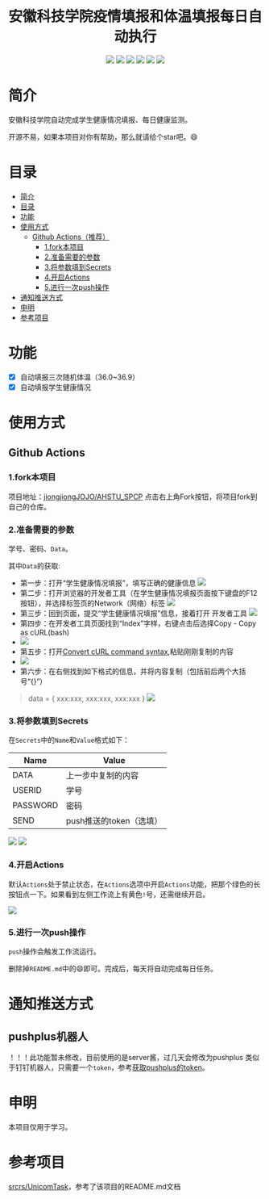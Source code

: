 <div align="center">
<h1 align="center">安徽科技学院疫情填报和体温填报每日自动执行</h1>
<img src="https://img.shields.io/github/issues/jiongjiongJOJO/AHSTU_SPCP?color=green">
<img src="https://img.shields.io/github/stars/jiongjiongJOJO/AHSTU_SPCP?color=yellow">
<img src="https://img.shields.io/github/forks/jiongjiongJOJO/AHSTU_SPCP?color=orange">
<img src="https://img.shields.io/github/license/jiongjiongJOJO/AHSTU_SPCP?color=ff69b4">
<img src="https://img.shields.io/github/search/jiongjiongJOJO/AHSTU_SPCP/main?color=blue">
<img src="https://img.shields.io/github/languages/code-size/jiongjiongJOJO/AHSTU_SPCP?color=critical">
</div>

# 简介


安徽科技学院自动完成学生健康情况填报、每日健康监测。

开源不易，如果本项目对你有帮助，那么就请给个star吧。😄

# 目录

- [简介](#简介)
- [目录](#目录)
- [功能](#功能)
- [使用方式](#使用方式)
  - [Github Actions（推荐）](#github-actions推荐)
    - [1.fork本项目](#1fork本项目)
    - [2.准备需要的参数](#2准备需要的参数)
    - [3.将参数填到Secrets](#3将参数填到secrets)
    - [4.开启Actions](#4开启actions)
    - [5.进行一次push操作](#5进行一次push操作)
- [通知推送方式](#通知推送方式)
- [申明](#申明)
- [参考项目](#参考项目)

# 功能

* [x] 自动填报三次随机体温（36.0~36.9）
* [x] 自动填报学生健康情况

# 使用方式

## Github Actions

### 1.fork本项目

项目地址：[jiongjiongJOJO/AHSTU_SPCP](https://github.com/jiongjiongJOJO/AHSTU_SPCP)
点击右上角Fork按钮，将项目fork到自己的仓库。

### 2.准备需要的参数

学号、密码、`Data`。

其中`Data`的获取:

+ 第一步：打开“学生健康情况填报”，填写正确的健康信息
![](https://github.com/jiongjiongJOJO/AHSTU_SPCP/img/1.jpg)
+ 第二步：打开浏览器的开发者工具（在学生健康情况填报页面按下键盘的F12按钮），并选择标签页的Network（网络）标签
![](https://github.com/jiongjiongJOJO/AHSTU_SPCP/img/2.jpg)
+ 第三步：回到页面，提交“学生健康情况填报”信息，接着打开 开发者工具
![](https://github.com/jiongjiongJOJO/AHSTU_SPCP/img/3.jpg)
+ 第四步：在开发者工具页面找到“Index”字样，右键点击后选择Copy - Copy as cURL(bash)
+ ![](https://github.com/jiongjiongJOJO/AHSTU_SPCP/img/4.jpg)
+ 第五步：打开[Convert cURL command syntax](https://curl.trillworks.com/),粘贴刚刚复制的内容
+ ![](https://github.com/jiongjiongJOJO/AHSTU_SPCP/img/5.jpg)
+ 第六步：在右侧找到如下格式的信息，并将内容复制（包括前后两个大括号“{}”）
> data = {
>   xxx:xxx,
>   xxx:xxx,
>   xxx:xxx
> }
![](https://github.com/jiongjiongJOJO/AHSTU_SPCP/img/6.jpg)
 
### 3.将参数填到Secrets

在`Secrets`中的`Name`和`Value`格式如下：

Name | Value
-|-
DATA | 上一步中复制的内容
USERID | 学号
PASSWORD | 密码
SEND | push推送的token（选填）
![](https://github.com/jiongjiongJOJO/AHSTU_SPCP/img/7.jpg)
![](https://github.com/jiongjiongJOJO/AHSTU_SPCP/img/8.jpg)

### 4.开启Actions

默认`Actions`处于禁止状态，在`Actions`选项中开启`Actions`功能，把那个绿色的长按钮点一下。如果看到左侧工作流上有黄色`!`号，还需继续开启。

![](https://github.com/jiongjiongJOJO/AHSTU_SPCP/img/9.jpg)

### 5.进行一次push操作

`push`操作会触发工作流运行。

删除掉`README.md`中的😄即可。完成后，每天将自动完成每日任务。



# 通知推送方式

## pushplus机器人
！！！此功能暂未修改，目前使用的是server酱，过几天会修改为pushplus
类似于钉钉机器人，只需要一个`token`，参考[获取pushplus的token](http://pushplus.hxtrip.com/doc/guide/api.html#%E4%B8%80%E3%80%81%E5%8F%91%E9%80%81%E6%B6%88%E6%81%AF%E6%8E%A5%E5%8F%A3)。

# 申明

本项目仅用于学习。

# 参考项目

[srcrs/UnicomTask](https://github.com/srcrs/UnicomTask)，参考了该项目的README.md文档




